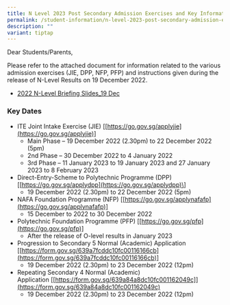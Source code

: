 ```yaml
---
title: N Level 2023 Post Secondary Admission Exercises and Key Information
permalink: /student-information/n-level-2023-post-secondary-admission-exercises-and-key-information/
description: ""
variant: tiptap
---
```

Dear Students/Parents,

Please refer to the attached document for information related to the various admission exercises (JIE, DPP, NFP, PFP) and instructions given during the release of N-Level Results on 19 December 2022.

* [2022 N-Level Briefing Slides_19 Dec](/files/For-Students-2022-N-Level-Briefing-Slides_19-Dec.pdf)

### Key Dates

*   ITE Joint Intake Exercise (JIE) [[https://go.gov.sg/applyjie](https://go.gov.sg/applyjie)]
    *   Main Phase – 19 December 2022 (2.30pm) to 22 December 2022 (5pm)
    *   2nd Phase – 30 December 2022 to 4 January 2022
    *   3rd Phase – 11 January 2023 to 19 January 2023 and 27 January 2023 to 8 February 2023
*   Direct-Entry-Scheme to Polytechnic Programme (DPP) \[[https://go.gov.sg/applydpp](https://go.gov.sg/applydpp)\]
    *   19 December 2022 (2.30pm) to 22 December 2022 (5pm)
*   NAFA Foundation Programme (NFP) [[https://go.gov.sg/applynafafp](https://go.gov.sg/applynafafp)]
    *   15 December to 2022 to 30 December 2022
*   Polytechnic Foundation Programme (PFP) [[https://go.gov.sg/pfp](https://go.gov.sg/pfp)]
    *   After the release of O-level results in January 2023
*   Progression to Secondary 5 Normal (Academic) Application [[https://form.gov.sg/639a7fcddc10fc00116166cb](https://form.gov.sg/639a7fcddc10fc00116166cb)]
    *   19 December 2022 (2.30pm) to 23 December 2022 (12pm)
*   Repeating Secondary 4 Normal (Academic) Application [[https://form.gov.sg/639a84a8dc10fc001162049c]](https://form.gov.sg/639a84a8dc10fc001162049c)
    *   19 December 2022 (2.30pm) to 23 December 2022 (12pm)